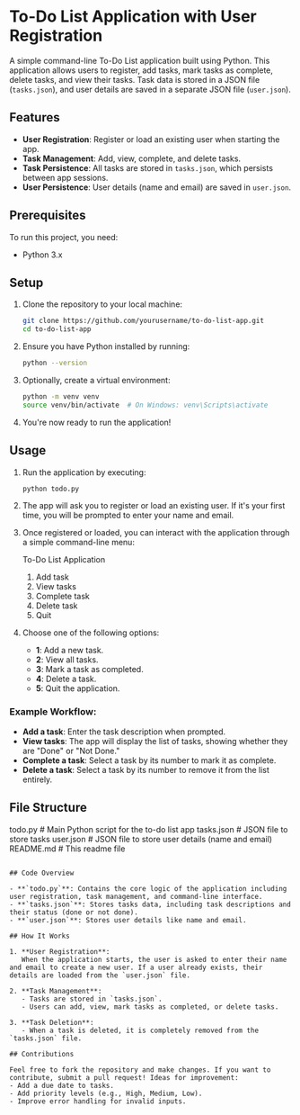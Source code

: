 
# To-Do List Application with User Registration

A simple command-line To-Do List application built using Python. This application allows users to register, add tasks, mark tasks as complete, delete tasks, and view their tasks. Task data is stored in a JSON file (`tasks.json`), and user details are saved in a separate JSON file (`user.json`).

## Features

- **User Registration**: Register or load an existing user when starting the app.
- **Task Management**: Add, view, complete, and delete tasks.
- **Task Persistence**: All tasks are stored in `tasks.json`, which persists between app sessions.
- **User Persistence**: User details (name and email) are saved in `user.json`.

## Prerequisites

To run this project, you need:

- Python 3.x

## Setup

1. Clone the repository to your local machine:
   ```bash
   git clone https://github.com/yourusername/to-do-list-app.git
   cd to-do-list-app
   ```

2. Ensure you have Python installed by running:
   ```bash
   python --version
   ```

3. Optionally, create a virtual environment:
   ```bash
   python -m venv venv
   source venv/bin/activate  # On Windows: venv\Scripts\activate
   ```

4. You're now ready to run the application!

## Usage

1. Run the application by executing:
   ```bash
   python todo.py
   ```

2. The app will ask you to register or load an existing user. If it's your first time, you will be prompted to enter your name and email.

3. Once registered or loaded, you can interact with the application through a simple command-line menu:
 
   To-Do List Application
   1. Add task
   2. View tasks
   3. Complete task
   4. Delete task
   5. Quit
   

4. Choose one of the following options:
   - **1**: Add a new task.
   - **2**: View all tasks.
   - **3**: Mark a task as completed.
   - **4**: Delete a task.
   - **5**: Quit the application.

### Example Workflow:
- **Add a task**: Enter the task description when prompted.
- **View tasks**: The app will display the list of tasks, showing whether they are "Done" or "Not Done."
- **Complete a task**: Select a task by its number to mark it as complete.
- **Delete a task**: Select a task by its number to remove it from the list entirely.

## File Structure


todo.py              # Main Python script for the to-do list app
tasks.json           # JSON file to store tasks
user.json            # JSON file to store user details (name and email)
README.md            # This readme file
```

## Code Overview

- **`todo.py`**: Contains the core logic of the application including user registration, task management, and command-line interface.
- **`tasks.json`**: Stores tasks data, including task descriptions and their status (done or not done).
- **`user.json`**: Stores user details like name and email.

## How It Works

1. **User Registration**:
   When the application starts, the user is asked to enter their name and email to create a new user. If a user already exists, their details are loaded from the `user.json` file.

2. **Task Management**:
   - Tasks are stored in `tasks.json`.
   - Users can add, view, mark tasks as completed, or delete tasks.

3. **Task Deletion**:
   - When a task is deleted, it is completely removed from the `tasks.json` file.

## Contributions

Feel free to fork the repository and make changes. If you want to contribute, submit a pull request! Ideas for improvement:
- Add a due date to tasks.
- Add priority levels (e.g., High, Medium, Low).
- Improve error handling for invalid inputs.






